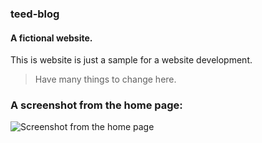 ### teed-blog

#### A fictional website.

This is website is just a sample for a website development.

> Have many things to change here.

### A screenshot from the home page:

![Screenshot from the home page](/../master/project/images/template-01.png)
